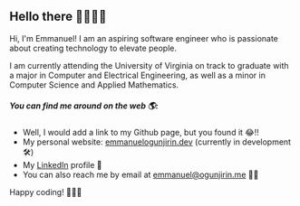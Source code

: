 ## Hello there 👋🏾👋🏾

Hi, I'm Emmanuel! I am an aspiring software engineer who is passionate about creating technology to elevate people.

I am currently attending the University of Virginia on track to graduate with a major in Computer and Electrical Engineering,
as well as a minor in Computer Science and Applied Mathematics.

##### You can find me around on the web 🌎:

- Well, I would add a link to my Github page, but you found it 😂!!
- My personal website: <a href="https://www.emmanuelogunjirin.dev">emmanuelogunjirin.dev</a> (currently in development 🛠)
- My <a href="https://www.linkedin.com/in/emmanuel-ogunjirin-777303178/">LinkedIn</a> profile 👔
- You can also reach me by email at emmanuel@ogunjirin.me ✍🏾

Happy coding! 👨🏾‍💻
